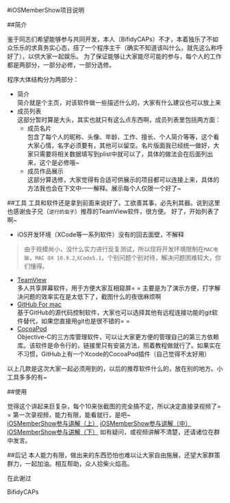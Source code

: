 #iOSMemberShow项目说明

##简介

鉴于同志们希望能够参与共同开发，本人（BifidyCAPs）不才，本着独乐了不如众乐乐的求真务实心态，搭了一个程序主干（确实不知道该叫什么，就先这么称呼好了），以供大家一起娱乐。
为了保证能够让大家能尽可能的参与，每个人的工作都是两部分，一部分必修，一部分选修。

程序大体结构分为两部分：	

 * 简介	
 简介就是个主页，对该软件做一些描述什么的，大家有什么建议也可以放上来
 * 成员列表		
 这部分暂时算是大头，其实也就只有这么点东西啊，成员列表里包括两方面：
   * 成员名片	
   包含了每个人的昵称、头像、年龄、工作、擅长、个人简介等等，这个看大家心情，名字必须要有，其他可以留空。名片版面我已经统一做好，大家只需要将相关数据填写到plist中就可以了，具体的做法会在后面列出来，这个是必修哦~
   * 成员作品展示		
   这部分算选修，大家觉得有合适可供展示的项目都可以连接上来，具体的方法我也会在下文中一一解释。展示每个人仅限一个好了~
   
  
##工具 
工具和软件还是拿到前面来说好了。工欲善其事，必先利其器。说到这里也感谢虫子兄（`逆行的虫子`）推荐的TeamView软件，很方便。
好了，开始列表了啊~

 * iOS开发环境（XCode等一系列软件）没有的回去面壁，不解释
 >由于规模尚小，没什么实力进行反复测试，所以现将开发环境限制在`MAC电脑`，`MAC OX 10.9.2`,`XCode5.1`，个别问题个别对待，解决问题困难较大，你们懂得。
 * [TeamView](http://www.teamviewer.com/zhCN/) 	
 多人共享屏幕软件，用于方便大家互相窥屏= =
 主要是为了演示方便，打字解决问题的效率实在是太低下了，截图什么的夜很麻烦啊
 * [GitHub For mac](https://mac.github.com/)	
 基于GitHub的源代码控制软件，大家也可以选择其他有远程连接功能的git软件替代，如果您直接用git也是很不错的= =
 * [CocoaPod](http://blog.devtang.com/blog/2012/12/02/use-cocoapod-to-manage-ios-lib-dependency/)	
 Objective-C的三方库管理软件，可以让大家更方便的管理自己的第三方依赖库。该软件是命令行的，链接里只有安装方法，照着教程做就行了。如果实在不习惯，GitHub上有一个Xcode的CocoaPod插件（自己觉得不太好用）
 
 以上几款是这次大家一起必须用到的，以后的推荐软件什么的，放在别的地方。小工具多多的有~
 
##使用

觉得这个讲起来巨复杂，每个10来张截图的完全搞不定，所以决定直接录视频了= =	
第一次录视频，能力有限，能看就行，是吧~	
[iOSMemberShow参与讲解（上）](http://v.youku.com/v_show/id_XNzEwNzE1NzUy.html)	
[iOSMemberShow参与讲解（中）](http://v.youku.com/v_show/id_XNzEwNzIwNjY4.html)	
[iOSMemberShow参与讲解（下）](http://v.youku.com/v_show/id_XNzEwNzI1NzA4.html)	
如有疑问，或视频讲解不清楚，还请诸位在群中发言。

##后记
本人能力有限，做出来的东西恐怕也难以让大家自由施展，还望大家群策群力，一起加油。相互帮助，众人拾柴火焰高。

在此谢过

BifidyCAPs